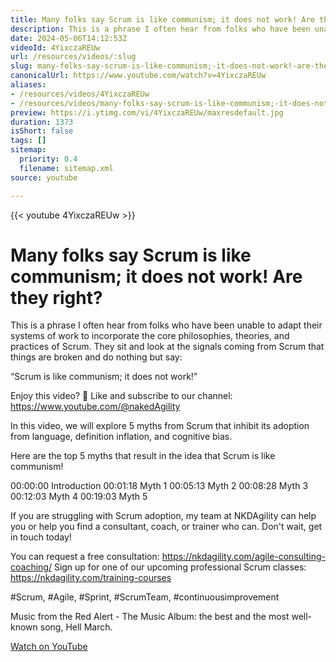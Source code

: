 ```yaml
---
title: Many folks say Scrum is like communism; it does not work! Are they right?
description: This is a phrase I often hear from folks who have been unable to adapt their systems of work to incorporate the core philosophies, theories, and practices of Scrum.
date: 2024-05-06T14:12:53Z
videoId: 4YixczaREUw
url: /resources/videos/:slug
slug: many-folks-say-scrum-is-like-communism;-it-does-not-work!-are-they-right-
canonicalUrl: https://www.youtube.com/watch?v=4YixczaREUw
aliases:
- /resources/videos/4YixczaREUw
- /resources/videos/many-folks-say-scrum-is-like-communism;-it-does-not-work!-are-they-right-
preview: https://i.ytimg.com/vi/4YixczaREUw/maxresdefault.jpg
duration: 1373
isShort: false
tags: []
sitemap:
  priority: 0.4
  filename: sitemap.xml
source: youtube

---
```


{{< youtube 4YixczaREUw >}}

# Many folks say Scrum is like communism; it does not work! Are they right?

This is a phrase I often hear from folks who have been unable to adapt their systems of work to incorporate the core philosophies, theories, and practices of Scrum. They sit and look at the signals coming from Scrum that things are broken and do nothing but say:

“Scrum is like communism; it does not work!”

Enjoy this video? 🔔 Like and subscribe to our channel: https://www.youtube.com/@nakedAgility

In this video, we will explore 5 myths from Scrum that inhibit its adoption from language, definition inflation, and cognitive bias.

Here are the top 5 myths that result in the idea that Scrum is like communism!

00:00:00 Introduction
00:01:18 Myth 1
00:05:13 Myth 2
00:08:28 Myth 3
00:12:03 Myth 4
00:19:03 Myth 5

If you are struggling with Scrum adoption, my team at NKDAgility can help you or help you find a consultant, coach, or trainer who can. Don't wait, get in touch today!

You can request a free consultation: https://nkdagility.com/agile-consulting-coaching/
Sign up for one of our upcoming professional Scrum classes: https://nkdagility.com/training-courses

#Scrum, #Agile, #Sprint, #ScrumTeam, #continuousimprovement 

Music from the Red Alert - The Music Album: the best and the most well-known song, Hell March.

[Watch on YouTube](https://www.youtube.com/watch?v=4YixczaREUw)
